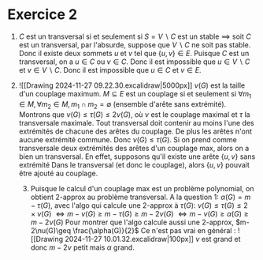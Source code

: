 
# Exercice 2

1. $C$ est un transversal si et seulement si $S=V \backslash C$ est un stable
   $\implies$ soit $C$ est un transversal, par l'absurde, suppose que $V \backslash C$ ne soit pas stable. Donc il existe deux sommets $u$ et $v$ tel que  $\{ u,v \} \in E$. Puisque $C$ est un transversal, on a $u \in C$ ou $v \in C$. Donc il est impossible que $u \in V \backslash C$ et $v \in V \backslash C$. Donc il est impossible que $u \in C$ et $v \in E$.
   
2. ![[Drawing 2024-11-27 09.22.30.excalidraw|5000px]]
   $\nu(G)$ est la taille d'un couplage maximum. $M \subseteq E$ est un couplage si et seulement si $\forall m_{1} \in M, \forall m_{2} \in M, m_{1}\cap m_{2}=\emptyset$ (ensemble d'arête sans extrémité).
   Montrons que $\nu(G) \leq \tau(G)\leq 2\nu(G)$, où $\nu$ est le couplage maximal et $\tau$ la transversale maximale.
   Tout transversal doit contenir au moins l'une des extrémités de chacune des arêtes du couplage. De plus les arêtes n'ont aucune extrémité commune. Donc $\nu(G)\leq \tau(G)$. 
   Si on prend comme transversale deux extrémités des arêtes d'un couplage max, alors on a bien un transversal. En effet, supposons qu'il existe une arête $\{ u,v \}$ sans extrémité
   Dans le transversal (et donc le couplage), alors $\{ u,v \}$ pouvait être ajouté au couplage.
   
   3. Puisque le calcul d'un couplage max est un problème polynomial, on obtient 2-approx au problème transversal.
A la question 1: $\alpha(G)=m-\tau(G)$, avec l'algo qui calcule une 2-approx à $\tau(G)$:
$\nu(G) \leq \tau(G)\leq 2\times\nu(G)$
$\Leftrightarrow m-\nu(G)\geq m-\tau(G)\geq m-2\nu(G)$
$\Leftrightarrow m-\nu(G)\geq \alpha(G)\geq m-2\nu(G)$
Pour montrer que l'algo calcule aussi une 2-approx, $m-2\nu(G)\geq \frac{\alpha(G)}{2}$
Ce n'est pas vrai en général : ![[Drawing 2024-11-27 10.01.32.excalidraw|100px]]
$\nu$ est grand et donc $m-2\nu$ petit mais $\alpha$ grand.